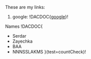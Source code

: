 These are my links:

1. google: !DACDOC{[google](www.google.com)}!

Names
!DACDOC{
* Serdar
* Zayechka
* BAA
* NNNSSLAKMS
}(test=countCheck)!

